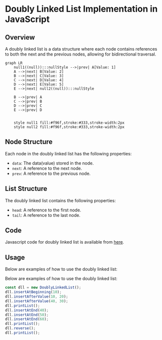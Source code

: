 # Doubly Linked List Implementation in JavaScript

## Overview

A doubly linked list is a data structure where each node contains references to both the next and the previous nodes, allowing for bidirectional traversal.

```mermaid
graph LR
    null1((null)):::nullStyle -->|prev| A[Value: 1]
    A -->|next| B[Value: 2]
    B -->|next| C[Value: 3]
    C -->|next| D[Value: 4]
    D -->|next| E[Value: 5]
    E -->|next| null2((null)):::nullStyle

    B -->|prev| A
    C -->|prev| B
    D -->|prev| C
    E -->|prev| D


    style null1 fill:#f96f,stroke:#333,stroke-width:2px
    style null2 fill:#f96f,stroke:#333,stroke-width:2px
```

## Node Structure

Each node in the doubly linked list has the following properties:

- `data`: The data(value) stored in the node.
- `next`: A reference to the next node.
- `prev`: A reference to the previous node.

## List Structure

The doubly linked list contains the following properties:

- `head`: A reference to the first node.
- `tail`: A reference to the last node.

## Code

Javascript code for doubly linked list is available from [here](https://github.com/Devendra616/DSA/blob/main/3.linkedList/doublyLinkedList.js).

## Usage

Below are examples of how to use the doubly linked list:

Below are examples of how to use the doubly linked list:

```javascript
const dll = new DoublyLinkedList();
dll.insertAtBeginning(10);
dll.insertAfterValue(10, 20);
dll.insertAfterValue(40, 30);
dll.printList();
dll.insertAtEnd(40);
dll.insertAtEnd(50);
dll.insertAtEnd(60);
dll.printList();
dll.reverse();
dll.printList();
```
